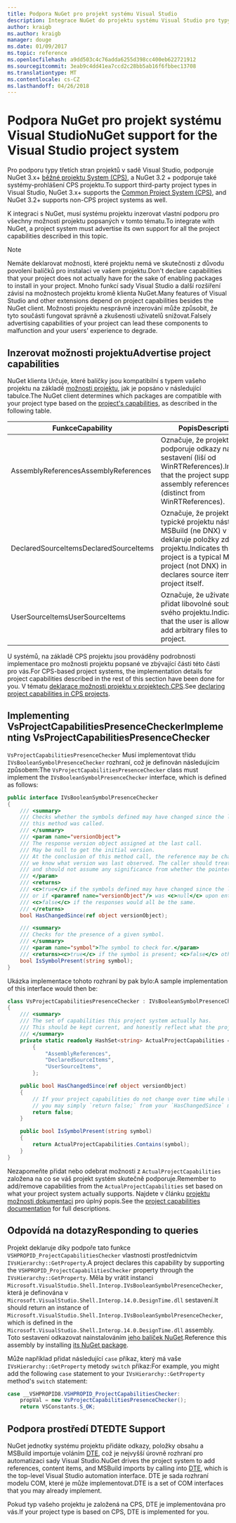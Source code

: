 ```yaml
---
title: Podpora NuGet pro projekt systému Visual Studio
description: Integrace NuGet do projektu systému Visual Studio pro typy projektů třetích stran.
author: kraigb
ms.author: kraigb
manager: douge
ms.date: 01/09/2017
ms.topic: reference
ms.openlocfilehash: a9dd503c4c76adda6255d398cc400eb622721912
ms.sourcegitcommit: 3eab9c4dd41ea7ccd2c28bb5ab16f6fbbec13708
ms.translationtype: MT
ms.contentlocale: cs-CZ
ms.lasthandoff: 04/26/2018
---
```

# <a name="nuget-support-for-the-visual-studio-project-system"></a><span data-ttu-id="7b565-103">Podpora NuGet pro projekt systému Visual Studio</span><span class="sxs-lookup"><span data-stu-id="7b565-103">NuGet support for the Visual Studio project system</span></span>

<span data-ttu-id="7b565-104">Pro podporu typy třetích stran projektů v sadě Visual Studio, podporuje NuGet 3.x+ [běžné projektu System (CPS)](https://github.com/Microsoft/VSProjectSystem/blob/master/doc/overview/intro.md), a NuGet 3.2 + podporuje také systémy-prohlášení CPS projektu.</span><span class="sxs-lookup"><span data-stu-id="7b565-104">To support third-party project types in Visual Studio, NuGet 3.x+ supports the [Common Project System (CPS)](https://github.com/Microsoft/VSProjectSystem/blob/master/doc/overview/intro.md), and NuGet 3.2+ supports non-CPS project systems as well.</span></span>

<span data-ttu-id="7b565-105">K integraci s NuGet, musí systému projektu inzerovat vlastní podporu pro všechny možnosti projektu popsaných v tomto tématu.</span><span class="sxs-lookup"><span data-stu-id="7b565-105">To integrate with NuGet, a project system must advertise its own support for all the project capabilities described in this topic.</span></span>

> [!Note]
> <span data-ttu-id="7b565-106">Nemáte deklarovat možnosti, které projektu nemá ve skutečnosti z důvodu povolení balíčků pro instalaci ve vašem projektu.</span><span class="sxs-lookup"><span data-stu-id="7b565-106">Don't declare capabilities that your project does not actually have for the sake of enabling packages to install in your project.</span></span> <span data-ttu-id="7b565-107">Mnoho funkcí sady Visual Studio a další rozšíření závisí na možnostech projektu kromě klienta NuGet.</span><span class="sxs-lookup"><span data-stu-id="7b565-107">Many features of Visual Studio and other extensions depend on project capabilities besides the NuGet client.</span></span> <span data-ttu-id="7b565-108">Možnosti projektu nesprávně inzerování může způsobit, že tyto součásti fungovat správně a zkušenosti uživatelů snižovat.</span><span class="sxs-lookup"><span data-stu-id="7b565-108">Falsely advertising capabilities of your project can lead these components to malfunction and your users' experience to degrade.</span></span>

## <a name="advertise-project-capabilities"></a><span data-ttu-id="7b565-109">Inzerovat možnosti projektu</span><span class="sxs-lookup"><span data-stu-id="7b565-109">Advertise project capabilities</span></span>

<span data-ttu-id="7b565-110">NuGet klienta Určuje, které balíčky jsou kompatibilní s typem vašeho projektu na základě [možnosti projektu](https://github.com/Microsoft/VSProjectSystem/blob/master/doc/overview/about_project_capabilities.md), jak je popsáno v následující tabulce.</span><span class="sxs-lookup"><span data-stu-id="7b565-110">The NuGet client determines which packages are compatible with your project type based on the [project's capabilities](https://github.com/Microsoft/VSProjectSystem/blob/master/doc/overview/about_project_capabilities.md), as described in the following table.</span></span>

| <span data-ttu-id="7b565-111">Funkce</span><span class="sxs-lookup"><span data-stu-id="7b565-111">Capability</span></span> | <span data-ttu-id="7b565-112">Popis</span><span class="sxs-lookup"><span data-stu-id="7b565-112">Description</span></span> |
| --- | --- |
| <span data-ttu-id="7b565-113">AssemblyReferences</span><span class="sxs-lookup"><span data-stu-id="7b565-113">AssemblyReferences</span></span> | <span data-ttu-id="7b565-114">Označuje, že projekt podporuje odkazy na sestavení (liší od WinRTReferences).</span><span class="sxs-lookup"><span data-stu-id="7b565-114">Indicates that the project supports assembly references (distinct from WinRTReferences).</span></span> |
| <span data-ttu-id="7b565-115">DeclaredSourceItems</span><span class="sxs-lookup"><span data-stu-id="7b565-115">DeclaredSourceItems</span></span> | <span data-ttu-id="7b565-116">Označuje, že projekt je typické projektu nástroje MSBuild (ne DNX) v tom, že deklaruje položky zdroje v projektu.</span><span class="sxs-lookup"><span data-stu-id="7b565-116">Indicates that the project is a typical MSBuild project (not DNX) in that it declares source items in the project itself.</span></span> |
| <span data-ttu-id="7b565-117">UserSourceItems</span><span class="sxs-lookup"><span data-stu-id="7b565-117">UserSourceItems</span></span>|<span data-ttu-id="7b565-118">Označuje, že uživatel může přidat libovolné soubory do svého projektu.</span><span class="sxs-lookup"><span data-stu-id="7b565-118">Indicates that the user is allowed to add arbitrary files to their project.</span></span> |

<span data-ttu-id="7b565-119">U systémů, na základě CPS projektu jsou prováděny podrobnosti implementace pro možnosti projektu popsané ve zbývající části této části pro vás.</span><span class="sxs-lookup"><span data-stu-id="7b565-119">For CPS-based project systems, the implementation details for project capabilities described in the rest of this section have been done for you.</span></span> <span data-ttu-id="7b565-120">V tématu [deklarace možnosti projektu v projektech CPS](https://github.com/Microsoft/VSProjectSystem/blob/master/doc/overview/about_project_capabilities.md#how-to-declare-project-capabilities-in-your-project).</span><span class="sxs-lookup"><span data-stu-id="7b565-120">See [declaring project capabilities in CPS projects](https://github.com/Microsoft/VSProjectSystem/blob/master/doc/overview/about_project_capabilities.md#how-to-declare-project-capabilities-in-your-project).</span></span>

## <a name="implementing-vsprojectcapabilitiespresencechecker"></a><span data-ttu-id="7b565-121">Implementing VsProjectCapabilitiesPresenceChecker</span><span class="sxs-lookup"><span data-stu-id="7b565-121">Implementing VsProjectCapabilitiesPresenceChecker</span></span>

<span data-ttu-id="7b565-122">`VsProjectCapabilitiesPresenceChecker` Musí implementovat třídu `IVsBooleanSymbolPresenceChecker` rozhraní, což je definován následujícím způsobem:</span><span class="sxs-lookup"><span data-stu-id="7b565-122">The `VsProjectCapabilitiesPresenceChecker` class must implement the `IVsBooleanSymbolPresenceChecker` interface, which is defined as follows:</span></span>

```cs
public interface IVsBooleanSymbolPresenceChecker
{
    /// <summary>
    /// Checks whether the symbols defined may have changed since the last time
    /// this method was called.
    /// </summary>
    /// <param name="versionObject">
    /// The response version object assigned at the last call.
    /// May be null to get the initial version.
    /// At the conclusion of this method call, the reference may be changed so that on a subsequent call
    /// we know what version was last observed. The caller should treat this value as an opaque object,
    /// and should not assume any significance from whether the pointer changed or not.
    /// </param>
    /// <returns>
    /// <c>true</c> if the symbols defined may have changed since the last call to this method
    /// or if <paramref name="versionObject"/> was <c>null</c> upon entering this method.
    /// <c>false</c> if the responses would all be the same.
    /// </returns>
    bool HasChangedSince(ref object versionObject);

    /// <summary>
    /// Checks for the presence of a given symbol.
    /// </summary>
    /// <param name="symbol">The symbol to check for.</param>
    /// <returns><c>true</c> if the symbol is present; <c>false</c> otherwise.</returns>
    bool IsSymbolPresent(string symbol);
}
```

<span data-ttu-id="7b565-123">Ukázka implementace tohoto rozhraní by pak bylo:</span><span class="sxs-lookup"><span data-stu-id="7b565-123">A sample implementation of this interface would then be:</span></span>

```cs
class VsProjectCapabilitiesPresenceChecker : IVsBooleanSymbolPresenceChecker
{
    /// <summary>
    /// The set of capabilities this project system actually has.
    /// This should be kept current, and honestly reflect what the project can do.
    /// </summary>
    private static readonly HashSet<string> ActualProjectCapabilities = new HashSet<string>(StringComparer.OrdinalIgnoreCase)
        {
            "AssemblyReferences",
            "DeclaredSourceItems",
            "UserSourceItems",
        };

    public bool HasChangedSince(ref object versionObject)
    {
        // If your project capabilities do not change over time while the project is open,
        // you may simply `return false;` from your `HasChangedSince` method.
        return false;
    }

    public bool IsSymbolPresent(string symbol)
    {
        return ActualProjectCapabilities.Contains(symbol);
    }
}
```

<span data-ttu-id="7b565-124">Nezapomeňte přidat nebo odebrat možnosti z `ActualProjectCapabilities` založena na co se váš projekt systém skutečně podporuje.</span><span class="sxs-lookup"><span data-stu-id="7b565-124">Remember to add/remove capabilities from the `ActualProjectCapabilities` set based on what your project system actually supports.</span></span> <span data-ttu-id="7b565-125">Najdete v článku [projektu možnosti dokumentaci](https://github.com/Microsoft/VSProjectSystem/blob/master/doc/overview/project_capabilities.md) pro úplný popis.</span><span class="sxs-lookup"><span data-stu-id="7b565-125">See the [project capabilities documentation](https://github.com/Microsoft/VSProjectSystem/blob/master/doc/overview/project_capabilities.md) for full descriptions.</span></span>

## <a name="responding-to-queries"></a><span data-ttu-id="7b565-126">Odpovídá na dotazy</span><span class="sxs-lookup"><span data-stu-id="7b565-126">Responding to queries</span></span>

<span data-ttu-id="7b565-127">Projekt deklaruje díky podpoře tato funkce `VSHPROPID_ProjectCapabilitiesChecker` vlastnosti prostřednictvím `IVsHierarchy::GetProperty`.</span><span class="sxs-lookup"><span data-stu-id="7b565-127">A project declares this capability by supporting the  `VSHPROPID_ProjectCapabilitiesChecker` property through the `IVsHierarchy::GetProperty`.</span></span> <span data-ttu-id="7b565-128">Měla by vrátit instanci `Microsoft.VisualStudio.Shell.Interop.IVsBooleanSymbolPresenceChecker`, která je definována v `Microsoft.VisualStudio.Shell.Interop.14.0.DesignTime.dll` sestavení.</span><span class="sxs-lookup"><span data-stu-id="7b565-128">It should return an instance of `Microsoft.VisualStudio.Shell.Interop.IVsBooleanSymbolPresenceChecker`, which is defined in the `Microsoft.VisualStudio.Shell.Interop.14.0.DesignTime.dll` assembly.</span></span> <span data-ttu-id="7b565-129">Toto sestavení odkazovat nainstalováním [jeho balíček NuGet](https://www.nuget.org/packages/Microsoft.VisualStudio.Shell.Interop.14.0.DesignTime).</span><span class="sxs-lookup"><span data-stu-id="7b565-129">Reference this assembly by installing [its NuGet package](https://www.nuget.org/packages/Microsoft.VisualStudio.Shell.Interop.14.0.DesignTime).</span></span>

<span data-ttu-id="7b565-130">Může například přidat následující `case` příkaz, který má vaše `IVsHierarchy::GetProperty` metody `switch` příkaz:</span><span class="sxs-lookup"><span data-stu-id="7b565-130">For example, you might add the following `case` statement to your `IVsHierarchy::GetProperty` method's `switch` statement:</span></span>

```cs
case __VSHPROPID8.VSHPROPID_ProjectCapabilitiesChecker:
    propVal = new VsProjectCapabilitiesPresenceChecker();
    return VSConstants.S_OK;
```

## <a name="dte-support"></a><span data-ttu-id="7b565-131">Podpora prostředí DTE</span><span class="sxs-lookup"><span data-stu-id="7b565-131">DTE Support</span></span>

<span data-ttu-id="7b565-132">NuGet jednotky systému projektu přidáte odkazy, položky obsahu a MSBuild importuje voláním [DTE](/dotnet/api/envdte.dte?view=visualstudiosdk-2017), což je nejvyšší úrovně rozhraní pro automatizaci sady Visual Studio.</span><span class="sxs-lookup"><span data-stu-id="7b565-132">NuGet drives the project system to add references, content items, and MSBuild imports by calling into [DTE](/dotnet/api/envdte.dte?view=visualstudiosdk-2017), which is the top-level Visual Studio automation interface.</span></span> <span data-ttu-id="7b565-133">DTE je sada rozhraní modelu COM, které je může implementovat.</span><span class="sxs-lookup"><span data-stu-id="7b565-133">DTE is a set of COM interfaces that you may already implement.</span></span>

<span data-ttu-id="7b565-134">Pokud typ vašeho projektu je založená na CPS, DTE je implementována pro vás.</span><span class="sxs-lookup"><span data-stu-id="7b565-134">If your project type is based on CPS, DTE is implemented for you.</span></span>
